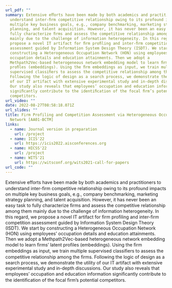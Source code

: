 ```yaml
---
url_pdf: ""
summary: Extensive eﬀorts have been made by both academics and practitioners to
  understand inter-ﬁrm competitive relationship owing to its profound impacts on
  multiple key business goals, e.g., company benchmarking, marketing strategy
  planning, and talent acquisition. However, it has never been an easy task to
  fully characterize ﬁrms and assess the competitive relationship among them
  mainly due to the challenge of information heterogeneity. In this regard, we
  propose a novel IT artifact for ﬁrm proﬁling and inter-ﬁrm competition
  assessment guided by Information System Design Theory (ISDT). We start by
  constructing a Heterogeneous Occupation Network (HON) using employees’
  occupation details and education attainments. Then we adopt a
  Methpath2Vec-based heterogeneous network embedding model to learn ﬁrms’ latent
  proﬁles (embeddings). Using the ﬁrm embeddings as input, we train multiple
  supervised classiﬁers to assess the competitive relationship among the ﬁrms.
  Following the logic of design as a search process, we demonstrate the utility
  of our IT artifact with extensive experimental study and in-depth discussions.
  Our study also reveals that employees’ occupation and education information
  signiﬁcantly contribute to the identiﬁcation of the focal ﬁrm’s potential
  competitors.
url_video: ""
date: 2022-08-27T08:58:18.071Z
url_slides: ""
title: Firm Profiling and Competition Assessment via Heterogeneous Occupation
  Network [AA01-BCTM]
links:
  - name: Journal version in preparation
    url: /project
  - name: ICIS'22
    url: https://icis2022.aisconferences.org
  - name: HICSS'22
    url: /project
  - name: WITS'21
    url: https://witsconf.org/wits2021-call-for-papers
url_code: ""
---
```

Extensive eﬀorts have been made by both academics and practitioners to understand inter-ﬁrm competitive relationship owing to its profound impacts on multiple key business goals, e.g., company benchmarking, marketing strategy planning, and talent acquisition. However, it has never been an easy task to fully characterize ﬁrms and assess the competitive relationship among them mainly due to the challenge of information heterogeneity. In this regard, we propose a novel IT artifact for ﬁrm proﬁling and inter-ﬁrm competition assessment guided by Information System Design Theory (ISDT). We start by constructing a Heterogeneous Occupation Network (HON) using employees’ occupation details and education attainments. Then we adopt a Methpath2Vec-based heterogeneous network embedding model to learn ﬁrms’ latent proﬁles (embeddings). Using the ﬁrm embeddings as input, we train multiple supervised classiﬁers to assess the competitive relationship among the ﬁrms. Following the logic of design as a search process, we demonstrate the utility of our IT artifact with extensive experimental study and in-depth discussions. Our study also reveals that employees’ occupation and education information signiﬁcantly contribute to the identiﬁcation of the focal ﬁrm’s potential competitors.